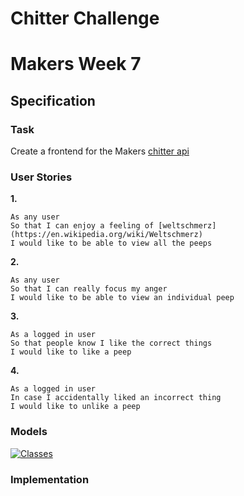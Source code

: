 # Chitter Challenge
# Makers Week 7

## Specification

### Task

Create a frontend for the Makers [chitter api](https://github.com/makersacademy/chitter_api_backend)

### User Stories

**1.**

```
As any user
So that I can enjoy a feeling of [weltschmerz](https://en.wikipedia.org/wiki/Weltschmerz)
I would like to be able to view all the peeps
```

**2.**

```
As any user
So that I can really focus my anger
I would like to be able to view an individual peep
```

**3.**

```
As a logged in user
So that people know I like the correct things
I would like to like a peep
```
**4.**

```
As a logged in user
In case I accidentally liked an incorrect thing
I would like to unlike a peep
```

### Models

[![Classes](https://mermaid.ink/img/eyJjb2RlIjoiY2xhc3NEaWFncmFtXG4gICAgY2xhc3MgVXNlcntcbiAgICAgIGxpa2UocGVlcClcbiAgICAgIHVubGlrZShwZWVwKVxuICAgIH1cbiAgICBjbGFzcyBQZWVwe1xuICAgICAgc2hvdygpXG4gICAgfVxuICAgIFVzZXIgPC0tIFBlZXBcbiAgICAgICAgICAgICIsIm1lcm1haWQiOnsidGhlbWUiOiJkZWZhdWx0In0sInVwZGF0ZUVkaXRvciI6ZmFsc2UsImF1dG9TeW5jIjp0cnVlLCJ1cGRhdGVEaWFncmFtIjpmYWxzZX0)](https://mermaid-js.github.io/mermaid-live-editor/edit/##eyJjb2RlIjoiY2xhc3NEaWFncmFtXG4gICAgY2xhc3MgVXNlcntcbiAgICAgIGxpa2UocGVlcClcbiAgICAgIHVubGlrZShwZWVwKVxuICAgIH1cbiAgICBjbGFzcyBQZWVwe1xuICAgICAgc2hvdygpXG4gICAgfVxuICAgIFVzZXIgPC0tIFBlZXBcbiAgICAgICAgICAgICIsIm1lcm1haWQiOiJ7XG4gIFwidGhlbWVcIjogXCJkYXJrXCJcbn0iLCJ1cGRhdGVFZGl0b3IiOmZhbHNlLCJhdXRvU3luYyI6dHJ1ZSwidXBkYXRlRGlhZ3JhbSI6ZmFsc2V9)

### Implementation
